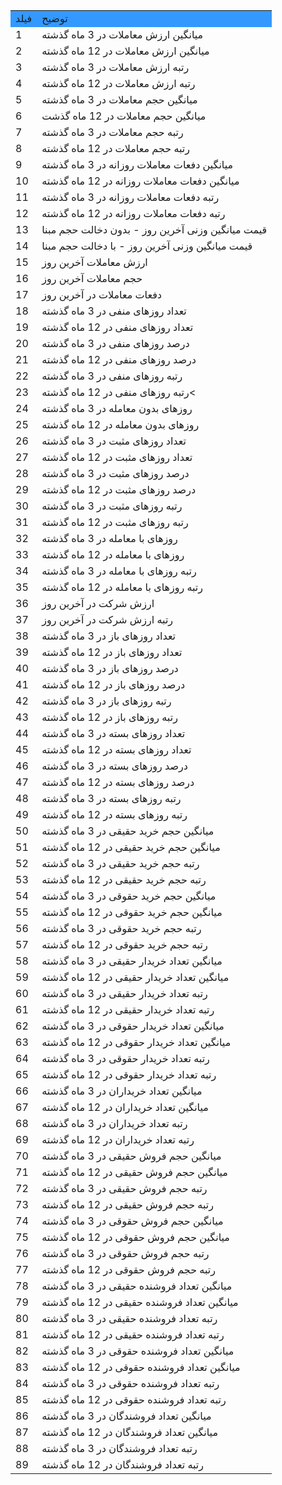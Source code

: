 <div>
  <div style="direction: ltr">
    <table border="0" cellpadding="4" cellspacing="0">
      <tbody>
        <tr>
          <td style="background-color: rgb(51, 153, 255)">فیلد</td>
          <td style="background-color: rgb(51, 153, 255)">توضیح</td>
        </tr>
        <tr>
          <td>1</td>
          <td>میانگین ارزش معاملات در 3 ماه گذشته</td>
        </tr>
        <tr>
          <td>2</td>
          <td>میانگین ارزش معاملات در 12 ماه گذشته</td>
        </tr>
        <tr>
          <td>3</td>
          <td>رتبه ارزش معاملات در 3 ماه گذشته</td>
        </tr>
        <tr>
          <td>4</td>
          <td>رتبه ارزش معاملات در 12 ماه گذشته</td>
        </tr>
        <tr>
          <td>5</td>
          <td>میانگین حجم معاملات در 3 ماه گذشته</td>
        </tr>
        <tr>
          <td>6</td>
          <td>میانگین حجم معاملات در 12 ماه گذشت</td>
        </tr>
        <tr>
          <td>7</td>
          <td>رتبه حجم معاملات در 3 ماه گذشته</td>
        </tr>
        <tr>
          <td>8</td>
          <td>رتبه حجم معاملات در 12 ماه گذشته</td>
        </tr>
        <tr>
          <td>9</td>
          <td>میانگین دفعات معاملات روزانه در 3 ماه گذشته</td>
        </tr>
        <tr>
          <td>10</td>
          <td>میانگین دفعات معاملات روزانه در 12 ماه گذشته</td>
        </tr>
        <tr>
          <td>11</td>
          <td>رتبه دفعات معاملات روزانه در 3 ماه گذشته</td>
        </tr>
        <tr>
          <td>12</td>
          <td>رتبه دفعات معاملات روزانه در 12 ماه گذشته</td>
        </tr>
        <tr>
          <td>13</td>
          <td>قیمت میانگین وزنی آخرین روز - بدون دخالت حجم مبنا</td>
        </tr>
        <tr>
          <td>14</td>
          <td>قیمت میانگین وزنی آخرین روز - با دخالت حجم مبنا</td>
        </tr>
        <tr>
          <td>15</td>
          <td>ارزش معاملات آخرین روز</td>
        </tr>
        <tr>
          <td>16</td>
          <td>حجم معاملات آخرین روز</td>
        </tr>
        <tr>
          <td>17</td>
          <td>دفعات معاملات در آخرین روز</td>
        </tr>
        <tr>
          <td>18</td>
          <td>تعداد روزهای منفی در 3 ماه گذشته</td>
        </tr>
        <tr>
          <td>19</td>
          <td>تعداد روزهای منفی در 12 ماه گذشته</td>
        </tr>
        <tr>
          <td>20</td>
          <td>درصد روزهای منفی در 3 ماه گذشته</td>
        </tr>
        <tr>
          <td>21</td>
          <td>درصد روزهای منفی در 12 ماه گذشته</td>
        </tr>
        <tr>
          <td>22</td>
          <td>رتبه روزهای منفی در 3 ماه گذشته</td>
        </tr>
        <tr>
          <td>23</td>
          <td>رتبه روزهای منفی در 12 ماه گذشته&lt;</td>
        </tr>
        <tr>
          <td>24</td>
          <td>روزهای بدون معامله در 3 ماه گذشته</td>
        </tr>
        <tr>
          <td>25</td>
          <td>روزهای بدون معامله در 12 ماه گذشته</td>
        </tr>
        <tr>
          <td>26</td>
          <td>تعداد روزهای مثبت در 3 ماه گذشته</td>
        </tr>
        <tr>
          <td>27</td>
          <td>تعداد روزهای مثبت در 12 ماه گذشته</td>
        </tr>
        <tr>
          <td>28</td>
          <td>درصد روزهای مثبت در 3 ماه گذشته</td>
        </tr>
        <tr>
          <td>29</td>
          <td>درصد روزهای مثبت در 12 ماه گذشته</td>
        </tr>
        <tr>
          <td>30</td>
          <td>رتبه روزهای مثبت در 3 ماه گذشته</td>
        </tr>
        <tr>
          <td>31</td>
          <td>رتبه روزهای مثبت در 12 ماه گذشته</td>
        </tr>
        <tr>
          <td>32</td>
          <td>روزهای با معامله در 3 ماه گذشته</td>
        </tr>
        <tr>
          <td>33</td>
          <td>روزهای با معامله در 12 ماه گذشته</td>
        </tr>
        <tr>
          <td>34</td>
          <td>رتبه روزهای با معامله در 3 ماه گذشته</td>
        </tr>
        <tr>
          <td>35</td>
          <td>رتبه روزهای با معامله در 12 ماه گذشته</td>
        </tr>
        <tr>
          <td>36</td>
          <td>ارزش شرکت در آخرین روز</td>
        </tr>
        <tr>
          <td>37</td>
          <td>رتبه ارزش شرکت در آخرین روز</td>
        </tr>
        <tr>
          <td>38</td>
          <td>تعداد روزهای باز در 3 ماه گذشته</td>
        </tr>
        <tr>
          <td>39</td>
          <td>تعداد روزهای باز در 12 ماه گذشته</td>
        </tr>
        <tr>
          <td>40</td>
          <td>درصد روزهای باز در 3 ماه گذشته</td>
        </tr>
        <tr>
          <td>41</td>
          <td>درصد روزهای باز در 12 ماه گذشته</td>
        </tr>
        <tr>
          <td>42</td>
          <td>رتبه روزهای باز در 3 ماه گذشته</td>
        </tr>
        <tr>
          <td>43</td>
          <td>رتبه روزهای باز در 12 ماه گذشته</td>
        </tr>
        <tr>
          <td>44</td>
          <td>تعداد روزهای بسته در 3 ماه گذشته</td>
        </tr>
        <tr>
          <td>45</td>
          <td>تعداد روزهای بسته در 12 ماه گذشته</td>
        </tr>
        <tr>
          <td>46</td>
          <td>درصد روزهای بسته در 3 ماه گذشته</td>
        </tr>
        <tr>
          <td>47</td>
          <td>درصد روزهای بسته در 12 ماه گذشته</td>
        </tr>
        <tr>
          <td>48</td>
          <td>رتبه روزهای بسته در 3 ماه گذشته</td>
        </tr>
        <tr>
          <td>49</td>
          <td>رتبه روزهای بسته در 12 ماه گذشته</td>
        </tr>
        <tr>
          <td>50</td>
          <td>میانگین حجم خرید حقیقی در 3 ماه گذشته</td>
        </tr>
        <tr>
          <td>51</td>
          <td>میانگین حجم خرید حقیقی در 12 ماه گذشته</td>
        </tr>
        <tr>
          <td>52</td>
          <td>رتبه حجم خرید حقیقی در 3 ماه گذشته</td>
        </tr>
        <tr>
          <td>53</td>
          <td>رتبه حجم خرید حقیقی در 12 ماه گذشته</td>
        </tr>
        <tr>
          <td>54</td>
          <td>میانگین حجم خرید حقوقی در 3 ماه گذشته</td>
        </tr>
        <tr>
          <td>55</td>
          <td>میانگین حجم خرید حقوقی در 12 ماه گذشته</td>
        </tr>
        <tr>
          <td>56</td>
          <td>رتبه حجم خرید حقوقی در 3 ماه گذشته</td>
        </tr>
        <tr>
          <td>57</td>
          <td>رتبه حجم خرید حقوقی در 12 ماه گذشته</td>
        </tr>
        <tr>
          <td>58</td>
          <td>میانگین تعداد خریدار حقیقی در 3 ماه گذشته</td>
        </tr>
        <tr>
          <td>59</td>
          <td>میانگین تعداد خریدار حقیقی در 12 ماه گذشته</td>
        </tr>
        <tr>
          <td>60</td>
          <td>رتبه تعداد خریدار حقیقی در 3 ماه گذشته</td>
        </tr>
        <tr>
          <td>61</td>
          <td>رتبه تعداد خریدار حقیقی در 12 ماه گذشته</td>
        </tr>
        <tr>
          <td>62</td>
          <td>میانگین تعداد خریدار حقوقی در 3 ماه گذشته</td>
        </tr>
        <tr>
          <td>63</td>
          <td>میانگین تعداد خریدار حقوقی در 12 ماه گذشته</td>
        </tr>
        <tr>
          <td>64</td>
          <td>رتبه تعداد خریدار حقوقی در 3 ماه گذشته</td>
        </tr>
        <tr>
          <td>65</td>
          <td>رتبه تعداد خریدار حقوقی در 12 ماه گذشته</td>
        </tr>
        <tr>
          <td>66</td>
          <td>میانگین تعداد خریداران در 3 ماه گذشته</td>
        </tr>
        <tr>
          <td>67</td>
          <td>میانگین تعداد خریداران در 12 ماه گذشته</td>
        </tr>
        <tr>
          <td>68</td>
          <td>رتبه تعداد خریداران در 3 ماه گذشته</td>
        </tr>
        <tr>
          <td>69</td>
          <td>رتبه تعداد خریداران در 12 ماه گذشته</td>
        </tr>
        <tr>
          <td>70</td>
          <td>میانگین حجم فروش حقیقی در 3 ماه گذشته</td>
        </tr>
        <tr>
          <td>71</td>
          <td>میانگین حجم فروش حقیقی در 12 ماه گذشته</td>
        </tr>
        <tr>
          <td>72</td>
          <td>رتبه حجم فروش حقیقی در 3 ماه گذشته</td>
        </tr>
        <tr>
          <td>73</td>
          <td>رتبه حجم فروش حقیقی در 12 ماه گذشته</td>
        </tr>
        <tr>
          <td>74</td>
          <td>میانگین حجم فروش حقوقی در 3 ماه گذشته</td>
        </tr>
        <tr>
          <td>75</td>
          <td>میانگین حجم فروش حقوقی در 12 ماه گذشته</td>
        </tr>
        <tr>
          <td>76</td>
          <td>رتبه حجم فروش حقوقی در 3 ماه گذشته</td>
        </tr>
        <tr>
          <td>77</td>
          <td>رتبه حجم فروش حقوقی در 12 ماه گذشته</td>
        </tr>
        <tr>
          <td>78</td>
          <td>میانگین تعداد فروشنده حقیقی در 3 ماه گذشته</td>
        </tr>
        <tr>
          <td>79</td>
          <td>میانگین تعداد فروشنده حقیقی در 12 ماه گذشته</td>
        </tr>
        <tr>
          <td>80</td>
          <td>رتبه تعداد فروشنده حقیقی در 3 ماه گذشته</td>
        </tr>
        <tr>
          <td>81</td>
          <td>رتبه تعداد فروشنده حقیقی در 12 ماه گذشته</td>
        </tr>
        <tr>
          <td>82</td>
          <td>میانگین تعداد فروشنده حقوقی در 3 ماه گذشته</td>
        </tr>
        <tr>
          <td>83</td>
          <td>میانگین تعداد فروشنده حقوقی در 12 ماه گذشته</td>
        </tr>
        <tr>
          <td>84</td>
          <td>رتبه تعداد فروشنده حقوقی در 3 ماه گذشته</td>
        </tr>
        <tr>
          <td>85</td>
          <td>رتبه تعداد فروشنده حقوقی در 12 ماه گذشته</td>
        </tr>
        <tr>
          <td>86</td>
          <td>میانگین تعداد فروشندگان در 3 ماه گذشته</td>
        </tr>
        <tr>
          <td>87</td>
          <td>میانگین تعداد فروشندگان در 12 ماه گذشته</td>
        </tr>
        <tr>
          <td>88</td>
          <td>رتبه تعداد فروشندگان در 3 ماه گذشته</td>
        </tr>
        <tr>
          <td>89</td>
          <td>رتبه تعداد فروشندگان در 12 ماه گذشته</td>
        </tr>
      </tbody>
    </table>
  </div>
</div>
